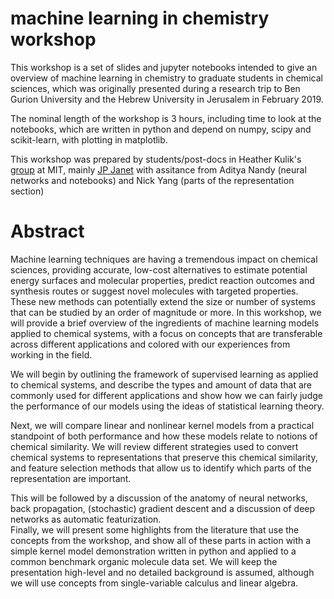 # machine learning in chemistry workshop
This workshop is a set of slides and jupyter notebooks intended to give an overview of machine learning in chemistry to graduate students 
in chemical sciences, which was originally presented during a research trip to Ben Gurion University and the Hebrew University in Jerusalem in February 2019.
 
The nominal length of the workshop is 3 hours, including time to look at the notebooks,
which are written in python and depend on numpy, scipy and scikit-learn, with plotting in 
matplotlib.

This workshop was prepared by students/post-docs in Heather Kulik's [group](http://hjkgrp.mit.edu/) at MIT, mainly [JP Janet](jpjanet.io) 
with assitance from Aditya Nandy (neural networks and notebooks) and Nick Yang (parts of the representation section) 

# Abstract
Machine learning techniques are having a tremendous impact on chemical sciences, providing accurate, low-cost alternatives to estimate potential energy surfaces and molecular properties, predict reaction outcomes and synthesis routes or suggest novel molecules with targeted properties. These new methods can potentially extend the size or number of systems that can be studied by an order of magnitude or more. 
In this workshop, we will provide a brief overview of the ingredients of machine learning models applied to chemical systems, 
with a focus on concepts that are transferable across different applications and colored with our experiences from working in 
the field.

We will begin by outlining the framework of supervised learning as applied to chemical systems,
and describe the types and amount of data that are commonly used for different applications and show how we can fairly
judge the performance of our models using the ideas of statistical learning theory.

Next, we will compare linear and nonlinear kernel models from a practical standpoint of both performance and
how these models relate to notions of chemical similarity. We will review different strategies used to convert
chemical systems to representations that preserve this chemical similarity, and feature selection methods that allow 
us to identify which parts of the representation are important. 

This will be followed by a discussion of the anatomy of neural networks, back propagation, (stochastic) gradient descent and a discussion of deep networks as automatic featurization.  
Finally, we will present some highlights from the literature that use the concepts from the workshop,
and show all of these parts in action with a simple kernel model demonstration written in python and applied 
to a common benchmark organic molecule data set. We will keep the presentation high-level and 
no detailed background is assumed, although we will use concepts from single-variable calculus and linear algebra. 
